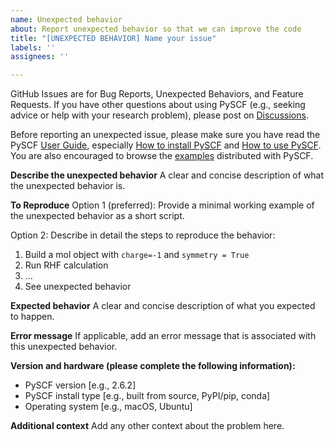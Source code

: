 ```yaml
---
name: Unexpected behavior
about: Report unexpected behavior so that we can improve the code
title: "[UNEXPECTED BEHAVIOR] Name your issue"
labels: ''
assignees: ''

---
```


GitHub Issues are for Bug Reports, Unexpected Behaviors, and Feature Requests. If you have other questions about using PySCF (e.g., seeking advice or help with your research problem), please post on [Discussions](https://github.com/pyscf/pyscf/discussions).

Before reporting an unexpected issue, please make sure you have read the PySCF [User Guide](https://pyscf.org/user/index.html), especially [How to install PySCF](https://pyscf.org/user/install.html) and [How to use PySCF](https://pyscf.org/user/install.html). You are also encouraged to browse the [examples](https://github.com/pyscf/pyscf/tree/master/examples) distributed with PySCF.

**Describe the unexpected behavior**
A clear and concise description of what the unexpected behavior is.

**To Reproduce**
Option 1 (preferred): Provide a minimal working example of the unexpected behavior as a short script.

Option 2: Describe in detail the steps to reproduce the behavior:
1. Build a mol object with `charge=-1` and `symmetry = True`
2. Run RHF calculation
3. ...
4. See unexpected behavior

**Expected behavior**
A clear and concise description of what you expected to happen.

**Error message**
If applicable, add an error message that is associated with this unexpected behavior.

**Version and hardware (please complete the following information):**
- PySCF version [e.g., 2.6.2]
- PySCF install type [e.g., built from source, PyPI/pip, conda]
- Operating system [e.g., macOS, Ubuntu]

**Additional context**
Add any other context about the problem here.

